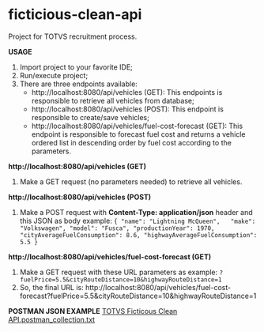 # ficticious-clean-api
Project for TOTVS recruitment process.

**USAGE**
1. Import project to your favorite IDE;
2. Run/execute project;
3. There are three endpoints available: 
    * http://localhost:8080/api/vehicles (GET): This endpoints is responsible to retrieve all vehicles from database;
    * http://localhost:8080/api/vehicles (POST): This endpoint is responsible to create/save vehicles;
    * http://localhost:8080/api/vehicles/fuel-cost-forecast (GET): This endpoint is responsible to forecast fuel cost and returns a vehicle ordered list in descending order by fuel cost according to the parameters.

**http://localhost:8080/api/vehicles (GET)**
1. Make a GET request (no parameters needed) to retrieve all vehicles.

**http://localhost:8080/api/vehicles (POST)**
1. Make a POST request with **Content-Type: application/json** header and this JSON as body example:
`
{
  "name": "Lightning McQueen",  
  "make": "Volkswagen",
  "model": "Fusca",
  "productionYear": 1970,
  "cityAverageFuelConsumption": 8.6,
  "highwayAverageFuelConsumption": 5.5
}
`

**http://localhost:8080/api/vehicles/fuel-cost-forecast (GET)**
1. Make a GET request with these URL parameters as example:
`
?fuelPrice=5.5&cityRouteDistance=10&highwayRouteDistance=1
`
2. So, the final URL is: http://localhost:8080/api/vehicles/fuel-cost-forecast?fuelPrice=5.5&cityRouteDistance=10&highwayRouteDistance=1


**POSTMAN JSON EXAMPLE**
[TOTVS Ficticous Clean API.postman_collection.txt](https://github.com/lucas-dc/ficticious-clean-api/files/11130507/TOTVS.Ficticous.Clean.API.postman_collection.txt)
